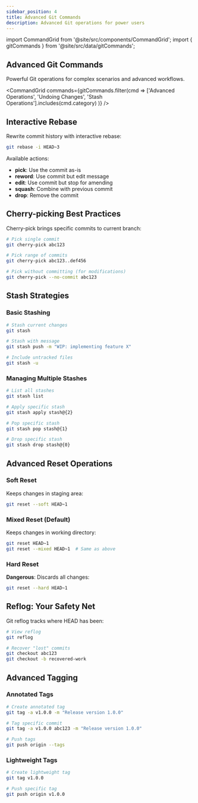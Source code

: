 ```yaml
---
sidebar_position: 4
title: Advanced Git Commands
description: Advanced Git operations for power users
---
```


import CommandGrid from '@site/src/components/CommandGrid';
import { gitCommands } from '@site/src/data/gitCommands';

## Advanced Git Commands

Powerful Git operations for complex scenarios and advanced workflows.

<CommandGrid
  commands={gitCommands.filter(cmd => 
    ['Advanced Operations', 'Undoing Changes', 'Stash Operations'].includes(cmd.category)
  )}
/>

## Interactive Rebase

Rewrite commit history with interactive rebase:

```bash
git rebase -i HEAD~3
```

Available actions:

- **pick**: Use the commit as-is
- **reword**: Use commit but edit message
- **edit**: Use commit but stop for amending
- **squash**: Combine with previous commit
- **drop**: Remove the commit

## Cherry-picking Best Practices

Cherry-pick brings specific commits to current branch:

```bash
# Pick single commit
git cherry-pick abc123

# Pick range of commits
git cherry-pick abc123..def456

# Pick without committing (for modifications)
git cherry-pick --no-commit abc123
```

## Stash Strategies

### Basic Stashing

```bash
# Stash current changes
git stash

# Stash with message
git stash push -m "WIP: implementing feature X"

# Include untracked files
git stash -u
```

### Managing Multiple Stashes

```bash
# List all stashes
git stash list

# Apply specific stash
git stash apply stash@{2}

# Pop specific stash
git stash pop stash@{1}

# Drop specific stash
git stash drop stash@{0}
```

## Advanced Reset Operations

### Soft Reset

Keeps changes in staging area:

```bash
git reset --soft HEAD~1
```

### Mixed Reset (Default)

Keeps changes in working directory:

```bash
git reset HEAD~1
git reset --mixed HEAD~1  # Same as above
```

### Hard Reset

**Dangerous**: Discards all changes:

```bash
git reset --hard HEAD~1
```

## Reflog: Your Safety Net

Git reflog tracks where HEAD has been:

```bash
# View reflog
git reflog

# Recover "lost" commits
git checkout abc123
git checkout -b recovered-work
```

## Advanced Tagging

### Annotated Tags

```bash
# Create annotated tag
git tag -a v1.0.0 -m "Release version 1.0.0"

# Tag specific commit
git tag -a v1.0.0 abc123 -m "Release version 1.0.0"

# Push tags
git push origin --tags
```

### Lightweight Tags

```bash
# Create lightweight tag
git tag v1.0.0

# Push specific tag
git push origin v1.0.0
```
